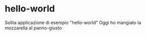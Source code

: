 # hello-world
Solita applicazione di esempio "hello-world"
Oggi ho mangiato la mozzarella al panno-giusto
